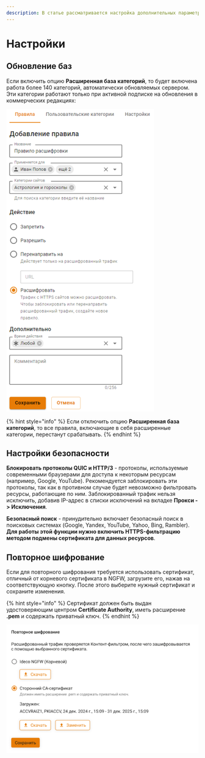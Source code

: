 ```yaml
---
description: В статье рассматривается настройка дополнительных параметров фильтрации модуля Контент-фильтр.
---
```


# Настройки

## Обновление баз

Если включить опцию **Расширенная база категорий**, то будет включена работа более 140 категорий, автоматически обновляемых сервером. Эти категории работают только при активной подписке на обновления в коммерческих редакциях:

![](/.gitbook/assets/content-filter17.png)

{% hint style="info" %}
Если отключить опцию **Расширенная база категорий**, то все правила, включающие в себя расширенные категории, перестанут срабатывать.
{% endhint %}

## Настройки безопасности

**Блокировать протоколы QUIC и HTTP/3** - протоколы, используемые современными браузерами для доступа к некоторым ресурсам (например, Google, YouTube). Рекомендуется заблокировать эти протоколы, так как в противном случае будет невозможно фильтровать ресурсы, работающие по ним. Заблокированный трафик нельзя исключить, добавив IP-адрес в списки исключений на вкладке **Прокси -> Исключения**.

**Безопасный поиск** - принудительно включает безопасный поиск в поисковых системах (Google, Yandex, YouTube, Yahoo, Bing, Rambler). **Для работы этой функции нужно включить HTTPS-фильтрацию методом подмены сертификата для данных ресурсов**.

## Повторное шифрование

Если для повторного шифрования требуется использовать сертификат, отличный от корневого сертификата в NGFW, загрузите его, нажав на соответствующую кнопку. После этого выберите нужный сертификат и сохраните изменения.

{% hint style="info" %}
Сертификат должен быть выдан удостоверяющим центром **Certificate Authority**, иметь расширение **.pem** и содержать приватный ключ.
{% endhint %}

![](/.gitbook/assets/content-filter10.png)
